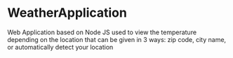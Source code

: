 # WeatherApplication
Web Application based on Node JS used to view the temperature depending on the location that can be given in 3 ways: zip code, city name, or automatically detect your location
